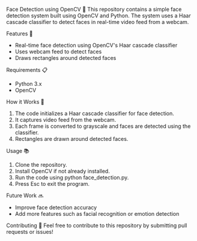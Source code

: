 Face Detection using OpenCV 📸
This repository contains a simple face detection system built using OpenCV and Python. The system uses a Haar cascade classifier to detect faces in real-time video feed from a webcam.

Features 🤖
- Real-time face detection using OpenCV's Haar cascade classifier
- Uses webcam feed to detect faces
- Draws rectangles around detected faces

Requirements 📋
- Python 3.x
- OpenCV

How it Works 🤔
1. The code initializes a Haar cascade classifier for face detection.
2. It captures video feed from the webcam.
3. Each frame is converted to grayscale and faces are detected using the classifier.
4. Rectangles are drawn around detected faces.

Usage 📚
1. Clone the repository.
2. Install OpenCV if not already installed.
3. Run the code using python face_detection.py.
4. Press Esc to exit the program.

Future Work 🔜
- Improve face detection accuracy
- Add more features such as facial recognition or emotion detection

Contributing 🤝
Feel free to contribute to this repository by submitting pull requests or issues!
